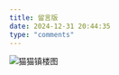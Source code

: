 ```yaml
---
title: 留言版
date: 2024-12-31 20:44:35
type: "comments"
---
```

![猫猫镇楼图](https://tuchuang.voooe.cn/images/2024/12/31/eb60031c44e760a3459eaefb287757c8.jpg)